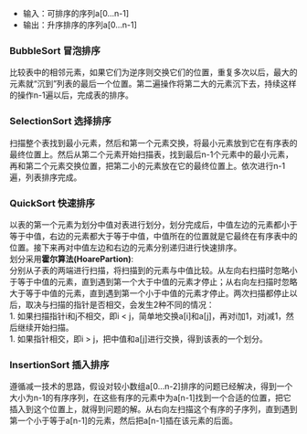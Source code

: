 - 输入：可排序的序列a[0...n-1]
- 输出：升序排序的序列a[0...n-1]

### BubbleSort 冒泡排序
比较表中的相邻元素，如果它们为逆序则交换它们的位置，重复多次以后，最大的元素就“沉到”列表的最后一个位置。第二遍操作将第二大的元素沉下去，持续这样的操作n-1遍以后，完成表的排序。

### SelectionSort 选择排序
扫描整个表找到最小元素，然后和第一个元素交换，将最小元素放到它在有序表的最终位置上。然后从第二个元素开始扫描表，找到最后n-1个元素中的最小元素，再和第二个元素交换位置，把第二小的元素放在它的最终位置上。依次进行n-1遍，列表排序完成。

### QuickSort 快速排序
以表的第一个元素为划分中值对表进行划分，划分完成后，中值左边的元素都小于等于中值，右边的元素都大于等于中值，中值所在的位置就是它最终在有序表中的位置。接下来再对中值左边和右边的元素分别递归进行快速排序。  
划分采用**霍尔算法(HoarePartion)**:  
分别从子表的两端进行扫描，将扫描到的元素与中值比较。从左向右扫描时忽略小于等于中值的元素，直到遇到第一个大于中值的元素才停止；从右向左扫描时忽略大于等于中值的元素，直到遇到第一个小于中值的元素才停止。两次扫描都停止以后，取决与扫描的指针是否相交，会发生2种不同的情况：  
    1. 如果扫描指针i和j不相交，即i < j，简单地交换a[i]和a[j]，再对i加1，对j减1，然后继续开始扫描。  
    1. 如果指针相交，即i > j，把中值和a[j]进行交换，得到该表的一个划分。

### InsertionSort 插入排序
遵循减一技术的思路，假设对较小数组a[0...n-2]排序的问题已经解决，得到一个大小为n-1的有序序列，在这些有序的元素中为a[n-1]找到一个合适的位置，把它插入到这个位置上，就得到问题的解。从右向左扫描这个有序的子序列，直到遇到第一个小于等于a[n-1]的元素，然后把a[n-1]插在该元素的后面。
